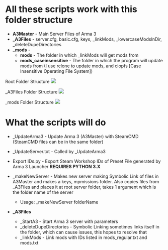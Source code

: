 # All these scripts work with this folder structure

- **A3Master** - Main Server Files of Arma 3
- **_A3Files** - server.cfg, basic.cfg, keys, _linkMods, _lowercaseModsInDir, _deleteDupeDirectories
- **_mods** - 
  - **mods** - The folder in which _linkMods will get mods from
  - **mods_caseinsensitive** - The folder in which the program will update mods from (I use rclone to update mods, and ciopfs [Case Insensitive Operating File System])

Root Folder Structure
![](https://i.imgur.com/3dxZ2PU.png)

\_A3Files Folder Structure
![](https://i.imgur.com/XyXDbKD.png)

\_mods Folder Structure
![](https://i.imgur.com/fm7iwYf.png)

# What the scripts will do
- _UpdateArma3 - Update Arma 3 (A3Master) with SteamCMD (SteamCMD files can be in the same folder)
- _UpdateServer.txt - Called by _UpdateArma3
- Export IDs.py - Export Steam Workshop IDs of Preset File generated by Arma 3 Launcher **REQUIRES PYTHON 3.X**
- _makeNewServer - Makes new server making Symbolic Link of files in A3Master and makes a keys, mpmissions folder. Also copies files from _A3Files and places it at root server folder, takes 1 argument which is the folder name of the server
  - Usage: _makeNewServer folderName

- **_A3Files**
  - _StartA3 - Start Arma 3 server with parameters
  - _deleteDupeDirectories - Symbolic Linking sometimes links itself in the folder, which can cause issues, this hopes to resolve that
  - _linkMods - Link mods with IDs listed in mods_regular.txt and mods.txt
